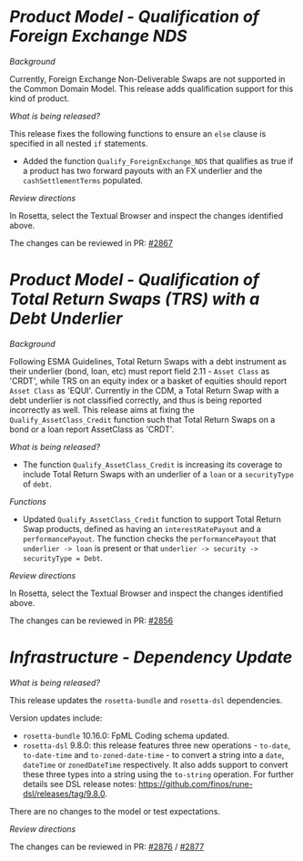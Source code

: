# _Product Model - Qualification of Foreign Exchange NDS_

_Background_

Currently, Foreign Exchange Non-Deliverable Swaps are not supported in the Common Domain Model. This release adds qualification support for this kind of product.

_What is being released?_

This release fixes the following functions to ensure an `else` clause is specified in all nested `if` statements.

- Added the function `Qualify_ForeignExchange_NDS` that qualifies as true if a product has two forward payouts with an FX underlier and the `cashSettlementTerms` populated.

_Review directions_

In Rosetta, select the Textual Browser and inspect the changes identified above.

The changes can be reviewed in  PR: [#2867](https://github.com/finos/common-domain-model/pull/2867)

# _Product Model - Qualification of Total Return Swaps (TRS) with a Debt Underlier_

_Background_

Following ESMA Guidelines, Total Return Swaps with a debt instrument as their underlier (bond, loan, etc) must report field 2.11 - `Asset Class` as 'CRDT', while TRS on an equity index or a basket of equities should report `Asset Class` as 'EQUI'. Currently in the CDM, a Total Return Swap with a debt underlier is not classified correctly, and thus is being reported incorrectly as well. This release aims at fixing the `Qualify_AssetClass_Credit` function such that Total Return Swaps on a bond or a loan report AssetClass as 'CRDT'.

_What is being released?_

- The function `Qualify_AssetClass_Credit` is increasing its coverage to include Total Return Swaps with an underlier of a `loan` or a `securityType` of `debt`.

_Functions_

- Updated `Qualify_AssetClass_Credit` function to support Total Return Swap products, defined as having an `interestRatePayout` and a `performancePayout`. The function checks the `performancePayout` that `underlier -> loan` is present or that `underlier -> security -> securityType = Debt`.

_Review directions_

In Rosetta, select the Textual Browser and inspect the changes identified above.

The changes can be reviewed in  PR: [#2856](https://github.com/finos/common-domain-model/pull/2856)

# _Infrastructure - Dependency Update_

_What is being released?_

This release updates the `rosetta-bundle` and `rosetta-dsl` dependencies.

Version updates include:
- `rosetta-bundle` 10.16.0: FpML Coding schema updated.
- `rosetta-dsl` 9.8.0: this release features three new operations - `to-date`, `to-date-time` and `to-zoned-date-time` - to convert a string into a `date`, `dateTime` or `zonedDateTime` respectively. It also adds support to convert these three types into a string using the `to-string` operation. For further details see DSL release notes: https://github.com/finos/rune-dsl/releases/tag/9.8.0.

There are no changes to the model or test expectations.

_Review directions_

The changes can be reviewed in PR: [#2876](https://github.com/finos/common-domain-model/pull/2876) / [#2877](https://github.com/finos/common-domain-model/pull/2877)
